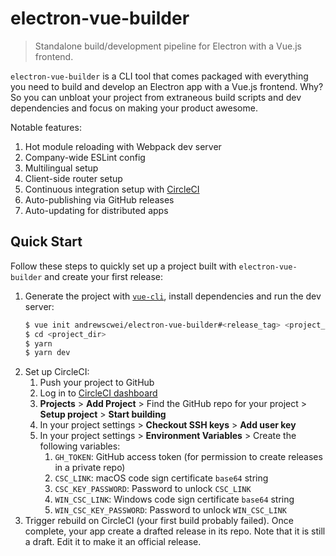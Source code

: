 # electron-vue-builder

> Standalone build/development pipeline for Electron with a Vue.js frontend.

`electron-vue-builder` is a CLI tool that comes packaged with everything you need to build and develop an Electron app with a  Vue.js frontend. Why? So you can unbloat your project from extraneous build scripts and dev dependencies and focus on making your product awesome.

Notable features:

1. Hot module reloading with Webpack dev server
2. Company-wide ESLint config
3. Multilingual setup
4. Client-side router setup
5. Continuous integration setup with [CircleCI](https://circleci.com)
6. Auto-publishing via GitHub releases
7. Auto-updating for distributed apps

## Quick Start

Follow these steps to quickly set up a project built with `electron-vue-builder` and create your first release:

1. Generate the project with [`vue-cli`](https://github.com/vuejs/vue-cli), install dependencies and run the dev server:
    ```sh
    $ vue init andrewscwei/electron-vue-builder#<release_tag> <project_dir> --clone
    $ cd <project_dir>
    $ yarn
    $ yarn dev
    ```
2. Set up CircleCI:
    1. Push your project to GitHub
    2. Log in to [CircleCI dashboard](https://circleci.com/)
    3. **Projects** > **Add Project** > Find the GitHub repo for your project > **Setup project** > **Start building**
    4. In your project settings > **Checkout SSH keys** > **Add user key**
    5. In your project settings > **Environment Variables** > Create the following variables:
        1. `GH_TOKEN`: GitHub access token (for permission to create releases in a private repo)
        2. `CSC_LINK`: macOS code sign certificate `base64` string
        3. `CSC_KEY_PASSWORD`: Password to unlock `CSC_LINK`
        4. `WIN_CSC_LINK`: Windows code sign certificate `base64` string
        5. `WIN_CSC_KEY_PASSWORD`: Password to unlock `WIN_CSC_LINK`
3. Trigger rebuild on CircleCI (your first build probably failed). Once complete, your app create a drafted release in its repo. Note that it is still a draft. Edit it to make it an official release.
